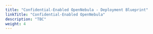 ```yaml
---
title: "Confidential-Enabled OpenNebula - Deployment Blueprint"
linkTitle: "Confidential-Enabled OpenNebula"
description: "TBC"
weight: 4
---
```

